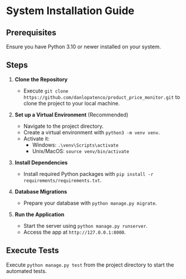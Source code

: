 # System Installation Guide

## Prerequisites

Ensure you have Python 3.10 or newer installed on your system.

## Steps

1. **Clone the Repository**
   - Execute `git clone https://github.com/danlopatenco/product_price_monitor.git` to clone the project to your local machine.

2. **Set up a Virtual Environment** (Recommended)
   - Navigate to the project directory.
   - Create a virtual environment with `python3 -m venv venv`.
   - Activate it:
     - Windows: `.\venv\Scripts\activate`
     - Unix/MacOS: `source venv/bin/activate`

3. **Install Dependencies**
   - Install required Python packages with `pip install -r requirements/requirements.txt`.

4. **Database Migrations**
   - Prepare your database with `python manage.py migrate`.

5. **Run the Application**
   - Start the server using `python manage.py runserver`.
   - Access the app at `http://127.0.0.1:8000`.

## **Execute Tests**
Execute `python manage.py test` from the project directory to start the automated tests.
